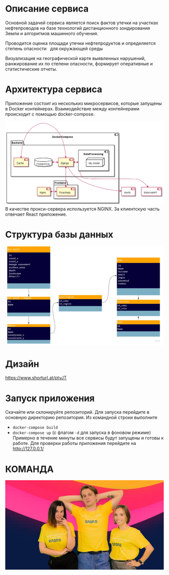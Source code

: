 # Описание сервиса
Основной задачей сервиса является поиск фактов утечки на участках нефтепроводов на базе технологий
дистанционного зондирования Земли и алгоритмов машинного обучения.

Проводится оценка площади утечки нефтепродуктов и определяется степень опасности  
для окружающей среды

Визуализация на географической карте выявленных нарушений, ранжирование
их по степени опасности, формирует оперативные и статистические отчеты.

# Архитектура сервиса
Приложение состоит из несколькиз микросервисов, которые запущены в Docker контейнерах. 
Взаимодействие между контейнерами происходит с помощью docker-compose.

![architecture](./architecture.png)
В качестве прокси-сервера используется NGINX. 
За клиентскую часть отвечает React приложение.

# Структура базы данных
![db](./db.JPG)

# Дизайн
https://www.shorturl.at/ptvJT

# Запуск приложения
Скачайте или склонируйте репозиторий.
Для запуска перейдите в основную директорию репозитория.
Из командной строки выполните
- `docker-compose build` 
- `docker-compose up` (с флагом `-d` для запуска в фоновом режиме)
Примерно в течение минуты все сервисы будут запущены и готовы к работе.
Для проверки работы приложения перейдите на http://127.0.0.1/


# КОМАНДА
![team](./ololo.JPG)